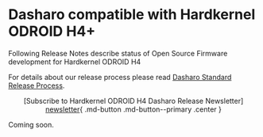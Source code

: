 # Dasharo compatible with Hardkernel ODROID H4+

Following Release Notes describe status of Open Source Firmware development for
Hardkernel ODROID H4

For details about our release process please read
[Dasharo Standard Release Process](../../dev-proc/standard-release-process.md).

<center>

[Subscribe to Hardkernel ODROID H4 Dasharo Release Newsletter]
[newsletter]{ .md-button .md-button--primary .center }

</center>


Coming soon.

<!-- TODO -->
[newsletter]: https://newsletter.3mdeb.com/subscription/pULA4K0Eo
